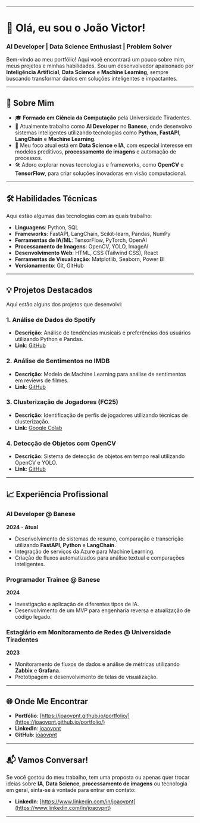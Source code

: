 
---

# 👋 Olá, eu sou o João Victor!  
### **AI Developer | Data Science Enthusiast | Problem Solver**

Bem-vindo ao meu portfólio! Aqui você encontrará um pouco sobre mim, meus projetos e minhas habilidades. Sou um desenvolvedor apaixonado por **Inteligência Artificial**, **Data Science** e **Machine Learning**, sempre buscando transformar dados em soluções inteligentes e impactantes.

---

## 🚀 **Sobre Mim**

- 🎓 **Formado em Ciência da Computação** pela Universidade Tiradentes.
- 💼 Atualmente trabalho como **AI Developer** no **Banese**, onde desenvolvo sistemas inteligentes utilizando tecnologias como **Python**, **FastAPI**, **LangChain** e **Machine Learning**.
- 🌱 Meu foco atual está em **Data Science** e **IA**, com especial interesse em modelos preditivos, **processamento de imagens** e automação de processos.
- 🛠️ Adoro explorar novas tecnologias e frameworks, como **OpenCV** e **TensorFlow**, para criar soluções inovadoras em visão computacional.

---

## 🛠️ **Habilidades Técnicas**

Aqui estão algumas das tecnologias com as quais trabalho:

- **Linguagens**: Python, SQL
- **Frameworks**: FastAPI, LangChain, Scikit-learn, Pandas, NumPy
- **Ferramentas de IA/ML**: TensorFlow, PyTorch, OpenAI
- **Processamento de Imagens**: OpenCV, YOLO, ImageAI
- **Desenvolvimento Web**: HTML, CSS (Tailwind CSS), React
- **Ferramentas de Visualização**: Matplotlib, Seaborn, Power BI
- **Versionamento**: Git, GitHub

---

## 💡 **Projetos Destacados**

Aqui estão alguns dos projetos que desenvolvi:

### 1. **Análise de Dados do Spotify**
   - **Descrição**: Análise de tendências musicais e preferências dos usuários utilizando Python e Pandas.
   - **Link**: [GitHub](https://github.com/joaovpnt/spotify-analysis)

### 2. **Análise de Sentimentos no IMDB**
   - **Descrição**: Modelo de Machine Learning para análise de sentimentos em reviews de filmes.
   - **Link**: [GitHub](https://github.com/joaovpnt/imdb_model)

### 3. **Clusterização de Jogadores (FC25)**
   - **Descrição**: Identificação de perfis de jogadores utilizando técnicas de clusterização.
   - **Link**: [Google Colab](https://colab.research.google.com/drive/102yu2DEn3ojHrtcVyAlTfeh9UJDD6XlD?usp=sharing)

### 4. **Detecção de Objetos com OpenCV**
   - **Descrição**: Sistema de detecção de objetos em tempo real utilizando OpenCV e YOLO.
   - **Link**: [GitHub](https://github.com/joaovpnt/object-detection)

---

## 📈 **Experiência Profissional**

### **AI Developer** @ Banese  
**2024 - Atual**  
- Desenvolvimento de sistemas de resumo, comparação e transcrição utilizando **FastAPI**, **Python** e **LangChain**.
- Integração de serviços da Azure para Machine Learning.
- Criação de fluxos automatizados para análise textual e comparações inteligentes.

### **Programador Trainee** @ Banese  
**2024**  
- Investigação e aplicação de diferentes tipos de IA.
- Desenvolvimento de um MVP para engenharia reversa e atualização de código legado.

### **Estagiário em Monitoramento de Redes** @ Universidade Tiradentes  
**2023**  
- Monitoramento de fluxos de dados e análise de métricas utilizando **Zabbix** e **Grafana**.
- Prototipagem e desenvolvimento de telas de visualização.

---

## 🌐 **Onde Me Encontrar**

- **Portfólio**: [https://joaovpnt.github.io/portfolio/](https://joaovpnt.github.io/portfolio/)
- **LinkedIn**: [joaovpnt](https://www.linkedin.com/in/joaovpnt)
- **GitHub**: [joaovpnt](https://github.com/joaovpnt)

---

## 📬 **Vamos Conversar!**

Se você gostou do meu trabalho, tem uma proposta ou apenas quer trocar ideias sobre **IA**, **Data Science**, **processamento de imagens** ou tecnologia em geral, sinta-se à vontade para entrar em contato:
- **LinkedIn**: [https://www.linkedin.com/in/joaovpnt](https://www.linkedin.com/in/joaovpnt)

---
